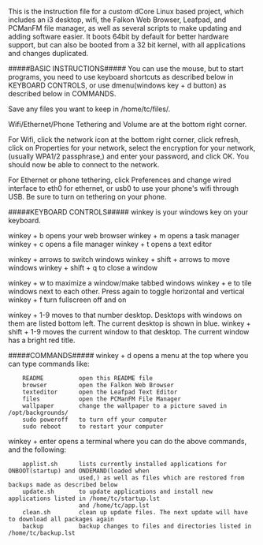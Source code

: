 This is the instruction file for a custom dCore Linux based project, which includes an i3 desktop, wifi, the Falkon Web Browser, Leafpad, and PCManFM file manager, as well as several scripts to make updating and adding software easier.
It boots 64bit by default for better hardware support, but can also be booted from a 32 bit kernel, with all applications and changes duplicated.

#####BASIC INSTRUCTIONS#####
You can use the mouse, but to start programs, you need to use keyboard shortcuts as described below in KEYBOARD
CONTROLS, or use dmenu(windows key + d button) as described below in COMMANDS.

Save any files you want to keep in /home/tc/files/.

Wifi/Ethernet/Phone Tethering and Volume are at the bottom right corner.

For Wifi, click the network icon at the bottom right corner, click refresh, click on Properties for your
network, select the encryption for your network, (usually WPA1/2 passphrase,) and enter your password,
and click OK. You should now be able to connect to the network.

For Ethernet or phone tethering, click Preferences and change wired interface to eth0 for ethernet, or
usb0 to use your phone's wifi through USB. Be sure to turn on tethering on your phone.

#####KEYBOARD CONTROLS#####
winkey is your windows key on your keyboard.

winkey + b              opens your web browser
winkey + m              opens a task manager
winkey + c              opens a file manager
winkey + t              opens a text editor

winkey + arrows         to switch windows
winkey + shift + arrows to move windows
winkey + shift + q      to close a window

winkey + w              to maximize a window/make tabbed windows
winkey + e              to tile windows next to each other. Press again to toggle horizontal and vertical
winkey + f              turn fullscreen off and on

winkey + 1-9            moves to that number desktop. Desktops with windows on them are listed bottom left.
                        The current desktop is shown in blue.
winkey + shift + 1-9    moves the current window to that desktop. The current window has a bright red title.

#####COMMANDS#####
winkey + d              opens a menu at the top where you can type commands like:

        README          open this README file
        browser         open the Falkon Web Browser
        texteditor      open the Leafpad Text Editor
        files           open the PCManFM File Manager
        wallpaper       change the wallpaper to a picture saved in /opt/backgrounds/
        sudo poweroff   to turn off your computer
        sudo reboot     to restart your computer

winkey + enter          opens a terminal where you can do the above commands, and the following:

        applist.sh      lists currently installed applications for ONBOOT(startup) and ONDEMAND(loaded when
                        used,) as well as files which are restored from backups made as described below
        update.sh       to update applications and install new applications listed in /home/tc/startup.lst
                        and /home/tc/app.lst
        clean.sh        clean up update files. The next update will have to download all packages again
        backup          backup changes to files and directories listed in /home/tc/backup.lst
